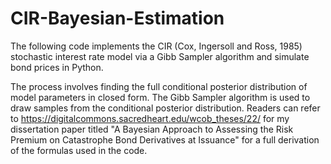 # CIR-Bayesian-Estimation

The following code implements the CIR (Cox, Ingersoll and Ross, 1985) stochastic interest rate model via a Gibb Sampler 
algorithm and simulate bond prices in Python.

The process involves finding the full conditional posterior distribution of model parameters in closed form.
The Gibb Sampler algorithm is used to draw samples from the conditional posterior distribution.
Readers can refer to https://digitalcommons.sacredheart.edu/wcob_theses/22/ for my dissertation paper titled 
"A Bayesian Approach to Assessing the Risk Premium on Catastrophe Bond Derivatives at Issuance" for a full 
derivation of the formulas used in the code.
